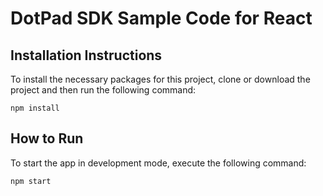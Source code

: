 # DotPad SDK Sample Code for React

## Installation Instructions

To install the necessary packages for this project, clone or download the project and then run the following command:

```
npm install
```

## How to Run
To start the app in development mode, execute the following command:

```
npm start
```
